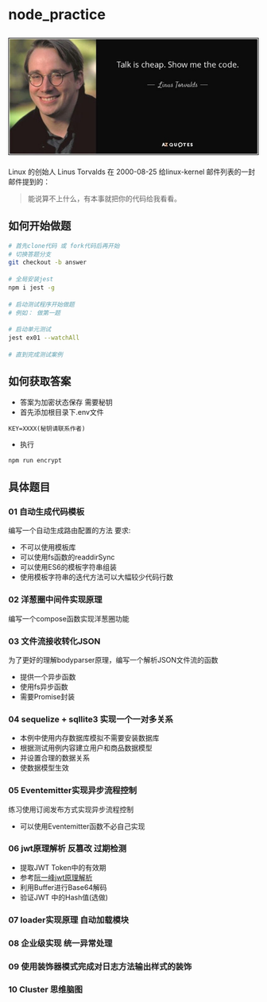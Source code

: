 # node_practice

## ![talk](assets/talk.jpeg)

Linux 的创始人 Linus Torvalds 在 2000-08-25 给linux-kernel 邮件列表的一封邮件提到的：

> 能说算不上什么，有本事就把你的代码给我看看。



## 如何开始做题

```bash
# 首先clone代码 或 fork代码后再开始
# 切换答题分支
git checkout -b answer

# 全局安装jest
npm i jest -g

# 启动测试程序开始做题
# 例如： 做第一题

# 启动单元测试
jest ex01 --watchAll

# 直到完成测试案例
```


## 如何获取答案
- 答案为加密状态保存 需要秘钥
- 首先添加根目录下.env文件
```
KEY=XXXX(秘钥请联系作者)
```
- 执行
```bash
npm run encrypt
```
## 具体题目
### 01 自动生成代码模板
编写一个自动生成路由配置的方法 
要求:
- 不可以使用模板库
- 可以使用fs函数的readdirSync
- 可以使用ES6的模板字符串组装
- 使用模板字符串的迭代方法可以大幅较少代码行数

### 02 洋葱圈中间件实现原理
编写一个compose函数实现洋葱圈功能

### 03 文件流接收转化JSON
为了更好的理解bodyparser原理，编写一个解析JSON文件流的函数
- 提供一个异步函数
- 使用fs异步函数
- 需要Promise封装

### 04 sequelize + sqllite3 实现一个一对多关系
- 本例中使用内存数据库模拟不需要安装数据库
- 根据测试用例内容建立用户和商品数据模型
- 并设置合理的数据关系
- 使数据模型生效

### 05 Eventemitter实现异步流程控制
练习使用订阅发布方式实现异步流程控制 
- 可以使用Eventemitter函数不必自己实现

### 06 jwt原理解析 反篡改 过期检测
- 提取JWT Token中的有效期 
- 参考[阮一峰jwt原理解析](http://www.ruanyifeng.com/blog/2018/07/json_web_token-tutorial.html)
- 利用Buffer进行Base64解码
- 验证JWT 中的Hash值(选做)

### 07 loader实现原理 自动加载模块

### 08 企业级实现 统一异常处理

### 09 使用装饰器模式完成对日志方法输出样式的装饰



### 10 Cluster 思维脑图
